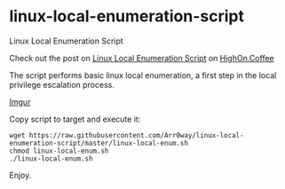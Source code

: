 # linux-local-enumeration-script
Linux Local Enumeration Script

Check out the post on [Linux Local Enumeration Script](https://highon.coffee/blog/linux-local-enumeration-script) on [HighOn.Coffee](https://highon.coffee)  

The script performs basic linux local enumeration, a first step in the local privilege escalation process.

[Imgur](http://i.imgur.com/cHvO7Rt.gifv)

Copy script to target and execute it: 

```
wget https://raw.githubusercontent.com/Arr0way/linux-local-enumeration-script/master/linux-local-enum.sh
chmod linux-local-enum.sh
./linux-local-enum.sh 
```

Enjoy. 
